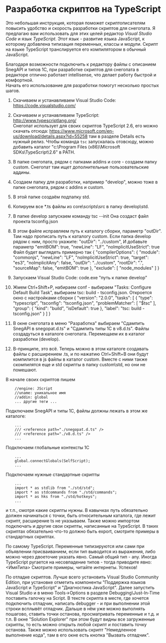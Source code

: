 ﻿# Разработка скриптов на TypeScript 
Это небольшая инструкция, которая поможет скриптописателям повысить удобство и скорость
разработки скриптов для снегопата. Я предлагаю вам использовать для этих целей редактор
*Visual Studio Code* и язык *TypeScript*. Этот язык - развитие языка JavaScript,
к которому добавлена типизация переменных, классы и модули. Скрипт на языке TypeScript
транслируется его компилятором в обычный JavaScript.

Благодаря возможности подключить к редактору файлы с описанием SnegAPI и типов 1С,
при разработке скриптов для снегопата в редакторе отлично работает intellisense,
что делает работу быстрой и комфортной.  
Начать его использование для разработки помогут несколько простых шагов. 

1. Скачиваем и устанавливаем Visual Studio Code: https://code.visualstudio.com/
2. Скачиваем и устанавливаем TypeScript: http://www.typescriptlang.org/  
    Снегопат использует для своих скриптов TypeScript 2.6, его можно скачать отсюда:
	https://www.microsoft.com/en-us/download/details.aspx?id=55258
	там в разделе Details есть нужный релиз. Чтобы команда `tsc` запускалась отовсюду,
	можно добавить каталог "c:\Program Files (x86)\Microsoft SDKs\TypeScript\2.6" в PATH.
3. В папке снегопата, рядом с папками addins и core - создаем папку custom.
    Снегопат там ищет дополнительные пользовательские аддины.
4. Создаем папку для разработки, например "develop", можно тоже в папке снегопата,
    рядом с addins и custom.
5. В этой папке создаём подпапку std.
6. Копируем все *.ts файлы из core\scripts\src в папку develop\std.
7. В папке develop запускаем команду tsc --init
    Она создаст файл проекта tsconfig.json
8. В этом файле исправляем путь к каталогу сборки, параметр "outDir". Там надо прописать
    путь к каталогу custom. Если папка develop рядом с ним, просто укажите:
    "outDir": "../custom",
    И добавьте параметр "emitBOM": true, "newLine": "LF", "noImplicitUseStrict": true
    Файл будет выглядеть примерно так
		{
			"compilerOptions": {
				"module": "commonjs",
				"newLine": "LF",
				"noImplicitUseStrict": true,
				"target": "es3",
				"noImplicitAny": false,
				"outDir": "../custom",
				"rootDir": ".",
				"sourceMap": false,
				"emitBOM": true
			},
			"exclude": [
				"node_modules"
			]
		}
9. Запускаем Visual Studio Code:
        code.exe "путь к папке develop"
    
10. Жмем Ctrl+Shift+P, набираем conf - выбираем "Tasks: Configure Default Build Task",
	выбираем tsc: build - tsconfig.json.
	Откроется окно с настройками сборки
		{
			"version": "2.0.0",
			"tasks": [
				{
					"type": "typescript",
					"tsconfig": "tsconfig.json",
					"problemMatcher": [
						"$tsc"
					],
					"group": {
						"kind": "build",
						"isDefault": true
					},
					"label": "tsc: build - tsconfig.json"
				}
			]
		}

11. В окне снегопата в меню "Разработка" выбираем "Сдампить SnegAPI в snegopat.d.ts"
    и "Сдампить типы 1С в v8.d.ts". Файлы создадуться в каталоге снегопата.
	Перемещаем их в каталог разработки (develop).
12. В-принципе, это всё. Теперь можно в этом каталоге создавать файлы с расширением .ts,
    и по нажатию Ctrl+Shift+B они будут компилится в js файлы в каталог custom.
	Вместе с ними также скомпилятся еще и std скрипты в папку custom\std, но они не помешают.

В начале своих скриптов пишем

        //engine: JScript
        //uname: уникальное имя
        //addin: global
        ... другие теги ...

Подключаем SnegAPI и типы 1С, файлы должны лежать в этом же каталоге:

        ...
        /// <reference path="./snegopat.d.ts" />
        /// <reference path="./v8.d.ts" />
        ...
Подключаем глобальные контексты 1С

        ...
        global.connectGlobals(SelfScript);
        ...
Подключаем нужные стандартные скрипты

        ...
        import * as stdlib from "./std/std";
        import * as stdcommands from "./std/commands";
        import * as hks from "./std/hotkeys";
        ...

и т.п., смотря какие скрипты нужны. В кавычках путь обязательно должен начинаться с точки, быть
относительным каталога, где лежит скрипт, расширение ts не указываем.
Также можно импортом подключать и другие свои скрипты, написанные на TypeScript.
В таких скриптах обязательно что-то должно быть export, смотрите примеры в стандартных скриптах.

По самому TypeScript.
Переменные типизируются или сами при объявлении присваиванием, если тип выводится из выражения,
либо можно через двоеточие указать явно. Самый общий тип - any.
Иногда TypeScript ругается на несовпадение типов - тогда приводите явно: <ИмяТипа>
Смотрите примеры, читайте интернеты. Успехов!

По отладке скриптов.
Лучше всего установить Visual Studio Community Edition, при установке отметить компоненты
"Поддержка языков JavaScript и TypeScript" и "Диагностика JavaScript". Далее запустить
Visual Studio и в меню Tools->Options в разделе Debugging\Just-In-Time поставить галочку на Script.
В тексте скрипта в месте, где хочется подключить отладчик, написать debugger - и при выполнении
этой строки всплывёт отладчик. Дальше в нём уже можно выполнять пошагово, ставить точки останова,
просматривать переменные и т.д. и т.п. В окне "Solution Explorer" при этом будут видны все
загруженные скрипты, то есть можно открыть любой скрипт и поставить точку останова.
Также можно использовать скрипт "Немедленное выполнение кода", там в его окне есть кнопка
"Вызвать отладчик".
